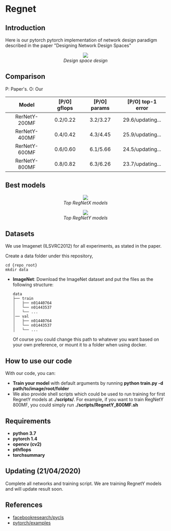 # Regnet

## Introduction

Here is our pytorch pytorch implementation of network design paradigm described in the paper "Designing Network Design Spaces"
<p align="center">
  <img src="demo/x1.png"><br/>
  <i>Design space design</i>
</p>

## Comparison

P: Paper's. O: Our

| Model | [P/O] gflops | [P/O] params |  [P/O] top-1 error |
| :------: | :------: | :------: | :-----: |
| RerNetY-200MF | 0.2/0.22 | 3.2/3.27 | 29.6/updating... |
| RerNetY-400MF | 0.4/0.42 | 4.3/4.45 | 25.9/updating... |
| RerNetY-600MF | 0.6/0.60 | 6.1/5.66 | 24.5/updating... |
| RerNetY-800MF | 0.8/0.82 | 6.3/6.26 | 23.7/updating... |


## Best models

<p align="center">
  <img src="demo/x29.png"><br/>
  <i>Top RegNetX models</i>
</p>

<p align="center">
  <img src="demo/x30.png"><br/>
  <i>Top RegNetY models</i>
</p>


## Datasets

We use Imagenet (ILSVRC2012) for all experiments, as stated in the paper.

Create a data folder under this repository,

```
cd {repo_root}
mkdir data
```

- **ImageNet**:
  Download the ImageNet dataset and put the files as the following structure:
  ```
  data
  ├── train
  │   ├── n01440764
  │   └── n01443537
  │   └── ...
  │── val
  │   ├── n01440764
  │   └── n01443537
  │   └── ...
  ```
  Of course you could change this path to whatever you want based on your own preference, or mount it to a folder when using docker.

## How to use our code

With our code, you can:

* **Train your model** with default arguments by running **python train.py -d path/to/image/root/folder**
* We also provide shell scripts which could be used to run training for first RegnetY models at **./scripts/**. For example, if you want to train RegNetY 800MF, you could simply run **./scripts/RegnetY_800MF.sh** 
## Requirements

* **python 3.7**
* **pytorch 1.4**
* **opencv (cv2)**
* **pthflops**
* **torchsummary**

## Updating (21/04/2020)
Complete all networks and training script. We are training RegnetY models and will update result soon.

## References

- [facebookresearch/pycls](https://github.com/facebookresearch/pycls)
- [pytorch/examples](https://github.com/pytorch/examples)
